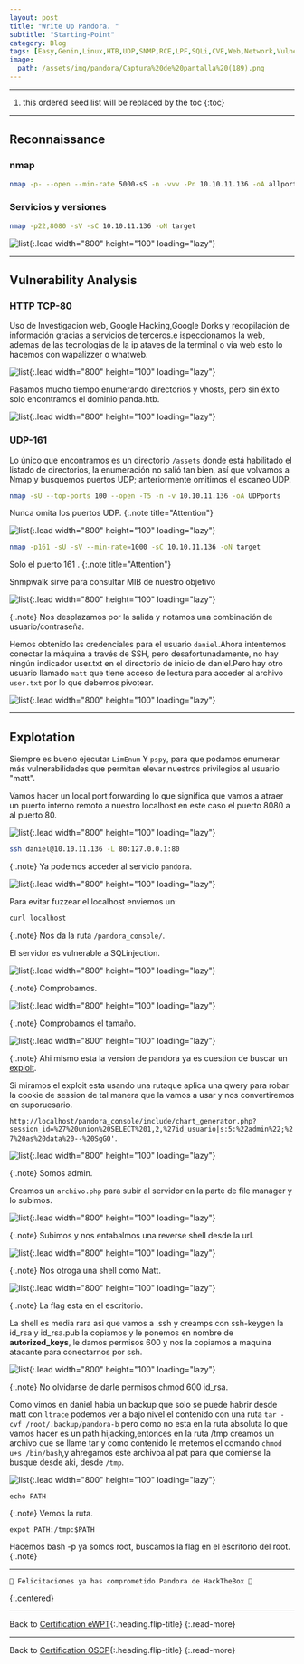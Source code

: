 ```yaml
---
layout: post
title: "Write Up Pandora. "
subtitle: "Starting-Point"
category: Blog
tags: [Easy,Genin,Linux,HTB,UDP,SNMP,RCE,LPF,SQLi,CVE,Web,Network,Vulnerability-Assessment,Injection,Protocols,Outdated-Software,Apache,snmpwalk,Reconnaissance,Tunneling,Clear-Text-Credentials,Path-Hijacking,OSCP,eWPT] 
image:
  path: /assets/img/pandora/Captura%20de%20pantalla%20(189).png
---
```


***
<!--more-->

1. this ordered seed list will be replaced by the toc
{:toc}

***

## Reconnaissance


### nmap


```bash
nmap -p- --open --min-rate 5000-sS -n -vvv -Pn 10.10.11.136 -oA allports
```


### Servicios y versiones


```bash
nmap -p22,8080 -sV -sC 10.10.11.136 -oN target
```


![list](/assets/img/pandora/Arch-2022-05-24-19-05-31.png){:.lead width="800" height="100" loading="lazy"}


***

## Vulnerability Analysis


### HTTP TCP-80


Uso de Investigacion web, Google Hacking,Google Dorks y recopilación de información gracias a servicios de terceros.e ispeccionamos la web, ademas de las tecnologias de la ip ataves de la terminal o via  web esto lo hacemos con wapalizzer o whatweb.


![list](/assets/img/pandora/Arch-2022-05-24-19-08-26.png){:.lead width="800" height="100" loading="lazy"}


Pasamos mucho tiempo enumerando directorios y vhosts, pero sin éxito solo encontramos el dominio panda.htb. 


![list](/assets/img/pandora/Arch-2022-05-24-19-03-54.png){:.lead width="800" height="100" loading="lazy"}


### UDP-161

Lo único que encontramos es un directorio `/assets` donde está habilitado el listado de directorios, la enumeración no salió tan bien, así que volvamos a Nmap y busquemos puertos UDP; anteriormente omitimos el escaneo UDP.


```bash
nmap -sU --top-ports 100 --open -T5 -n -v 10.10.11.136 -oA UDPports
```


Nunca omita los puertos UDP.
{:.note title="Attention"}


![list](/assets/img/pandora/Arch-2022-05-24-20-07-29.png){:.lead width="800" height="100" loading="lazy"}



```bash
nmap -p161 -sU -sV --min-rate=1000 -sC 10.10.11.136 -oN target
```

Solo el puerto 161 .
{:.note title="Attention"}


Snmpwalk sirve para consultar MIB de nuestro objetivo


![list](/assets/img/pandora/Arch-2022-05-24-20-44-00.png){:.lead width="800" height="100" loading="lazy"}


{:.note}
Nos desplazamos por la salida y notamos una combinación de usuario/contraseña.


Hemos obtenido las credenciales para el usuario `daniel`.Ahora intentemos conectar la máquina a través de SSH, pero desafortunadamente, no hay ningún indicador user.txt en el directorio de inicio de daniel.Pero hay otro usuario llamado `matt` que tiene acceso de lectura para acceder al archivo `user.txt` por lo que debemos pivotear. 


![list](/assets/img/pandora/Arch-2022-05-24-20-46-27.png){:.lead width="800" height="100" loading="lazy"}


***

## Explotation


Siempre es bueno ejecutar `LimEnum` Y `pspy`, para que podamos enumerar más vulnerabilidades que permitan elevar nuestros privilegios al usuario "matt".


Vamos hacer un local port forwarding lo que significa que vamos a  atraer un puerto interno remoto a nuestro localhost en este caso el puerto 8080 a al puerto 80.


![list](/assets/img/pandora/Arch-2022-05-24-21-03-33.png){:.lead width="800" height="100" loading="lazy"}


```bash
ssh daniel@10.10.11.136 -L 80:127.0.0.1:80
```


{:.note}
Ya podemos acceder al servicio `pandora`.


![list](/assets/img/pandora/Arch-2022-05-24-21-08-17.png){:.lead width="800" height="100" loading="lazy"}


Para evitar fuzzear el localhost enviemos un:


```bash
curl localhost
```


{:.note}
Nos da la ruta `/pandora_console/`.



El servidor es vulnerable a SQLinjection.


![list](/assets/img/pandora/Arch-2022-05-24-21-35-28.png){:.lead width="800" height="100" loading="lazy"}


{:.note}
Comprobamos.


![list](/assets/img/pandora/Arch-2022-05-24-21-37-41.png){:.lead width="800" height="100" loading="lazy"}


{:.note}
Comprobamos el tamaño.


![list](/assets/img/pandora/Arch-2022-05-24-21-22-47.png){:.lead width="800" height="100" loading="lazy"}


{:.note}
Ahi mismo esta la version de pandora ya es cuestion de buscar un [exploit].


Si miramos el exploit esta usando una rutaque aplica una qwery para robar la cookie de session de tal manera que la vamos a usar y nos convertiremos en suporuesario.


`http://localhost/pandora_console/include/chart_generator.php?session_id=%27%20union%20SELECT%201,2,%27id_usuario|s:5:%22admin%22;%27%20as%20data%20--%20SgGO'`.


![list](/assets/img/pandora/Arch-2022-05-24-21-44-25.png){:.lead width="800" height="100" loading="lazy"}


{:.note}
Somos admin.


Creamos un `archivo.php` para subir al servidor en la parte de file manager y lo subimos.


![list](/assets/img/pandora/Arch-2022-05-24-21-51-48.png){:.lead width="800" height="100" loading="lazy"}


{:.note}
Subimos y nos entabalmos una reverse shell desde la url.


![list](/assets/img/pandora/Arch-2022-05-24-22-47-16.png){:.lead width="800" height="100" loading="lazy"}


{:.note}
Nos otroga una shell como Matt.


![list](/assets/img/pandora/Arch-2022-05-24-22-32-01.png){:.lead width="800" height="100" loading="lazy"}


{:.note}
La flag esta en el escritorio.


La shell es media rara asi que vamos a .ssh y creamps con ssh-keygen la id_rsa y id_rsa.pub la copiamos y le ponemos en nombre de **autorized_keys**, le damos permisos 600 y nos la copiamos a maquina atacante para conectarnos por ssh.


![list](/assets/img/pandora/Arch-2022-05-24-22-32-23.png){:.lead width="800" height="100" loading="lazy"}


{:.note}
No olvidarse de darle permisos chmod 600 id_rsa.


Como vimos en daniel habia un backup que solo se puede habrir desde matt con `ltrace` podemos ver a bajo nivel el contenido con una ruta `tar -cvf /root/.backup/pandora-b` pero como no esta en la ruta absoluta lo que vamos hacer es un path hijacking,entonces en la ruta /tmp creamos un archivo que se llame tar y como contenido le metemos el comando `chmod u+s /bin/bash`,y ahregamos este archivoa al pat para que comiense la busque desde aki, desde `/tmp`.


![list](/assets/img/pandora/Arch-2022-05-24-22-45-55.png){:.lead width="800" height="100" loading="lazy"}


```shell
echo PATH
```


{:.note}
Vemos la ruta.


```shell
expot PATH:/tmp:$PATH
```


Hacemos bash -p ya somos root, buscamos la flag en el escritorio del root.
{:.note}


[exploit]: https://github.com/shyam0904a/Pandora_v7.0NG.742_exploit_unauthenticated


***

```shell
🎉 Felicitaciones ya has comprometido Pandora de HackTheBox 🎉
```
{:.centered}
***

Back to [Certification eWPT](){:.heading.flip-title}
{:.read-more}

***
Back to [Certification OSCP](){:.heading.flip-title}
{:.read-more}